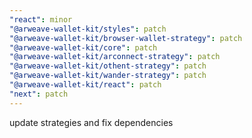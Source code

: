 ```yaml
---
"react": minor
"@arweave-wallet-kit/styles": patch
"@arweave-wallet-kit/browser-wallet-strategy": patch
"@arweave-wallet-kit/core": patch
"@arweave-wallet-kit/arconnect-strategy": patch
"@arweave-wallet-kit/othent-strategy": patch
"@arweave-wallet-kit/wander-strategy": patch
"@arweave-wallet-kit/react": patch
"next": patch
---
```


update strategies and fix dependencies
